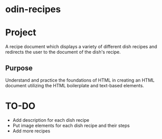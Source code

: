 # odin-recipes

# Project

A recipe document which displays a variety of different dish recipes and redirects the user to the document of the dish's recipe.

## Purpose

Understand and practice the foundations of HTML in creating an HTML document utilizing the HTML boilerplate and text-based elements.

# TO-DO

- Add description for each dish recipe
- Put image elements for each dish recipe and their steps
- Add more recipes
